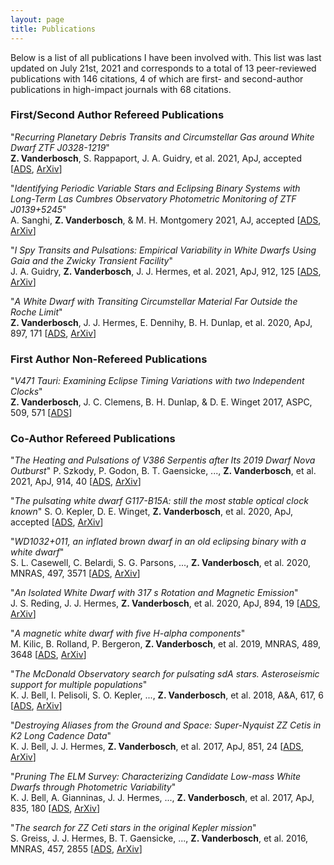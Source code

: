 ```yaml
---
layout: page
title: Publications
---
```


Below is a list of all publications I have been involved with. This list was last updated on July 21st, 2021 and corresponds to a total of 13 peer-reviewed publications with 146 citations, 4 of which are first- and second-author publications in high-impact journals with 68 citations.

### First/Second Author Refereed Publications

"*Recurring Planetary Debris Transits and Circumstellar Gas around White Dwarf ZTF J0328-1219*"  
**Z. Vanderbosch**, S. Rappaport, J. A. Guidry, et al. 2021, ApJ, accepted [[ADS](https://ui.adsabs.harvard.edu/abs/2021arXiv210602659V/abstract), [ArXiv](https://arxiv.org/abs/2106.02659)]

"*Identifying Periodic Variable Stars and Eclipsing Binary Systems with Long-Term Las Cumbres Observatory Photometric Monitoring of ZTF J0139+5245*"  
A. Sanghi, **Z. Vanderbosch**, & M. H. Montgomery 2021, AJ, accepted [[ADS](https://ui.adsabs.harvard.edu/abs/2021arXiv210713548S/abstract), [ArXiv](https://arxiv.org/abs/2107.13548)]

"*I Spy Transits and Pulsations: Empirical Variability in White Dwarfs Using Gaia and the Zwicky Transient Facility*"  
J. A. Guidry, **Z. Vanderbosch**, J. J. Hermes, et al. 2021, ApJ, 912, 125 [[ADS](https://ui.adsabs.harvard.edu/abs/2021ApJ...912..125G/abstract), [ArXiv](https://arxiv.org/abs/2012.00035)]

"*A White Dwarf with Transiting Circumstellar Material Far Outside the Roche Limit*"  
**Z. Vanderbosch**, J. J. Hermes, E. Dennihy, B. H. Dunlap, et al. 2020, ApJ, 897, 171 [[ADS](https://ui.adsabs.harvard.edu/abs/2020ApJ...897..171V/abstract), [ArXiv](https://arxiv.org/abs/1908.09839)]

### First Author Non-Refereed Publications

"*V471 Tauri: Examining Eclipse Timing Variations with two Independent Clocks*"  
**Z. Vanderbosch**, J. C. Clemens, B. H. Dunlap, & D. E. Winget 2017, ASPC, 509, 571 [[ADS](https://ui.adsabs.harvard.edu/abs/2017ASPC..509..571V/abstract)]

### Co-Author Refereed Publications

"*The Heating and Pulsations of V386 Serpentis after Its 2019 Dwarf Nova Outburst*" 
P. Szkody, P. Godon, B. T. Gaensicke, ..., **Z. Vanderbosch**, et al. 2021, ApJ, 914, 40 [[ADS](https://ui.adsabs.harvard.edu/abs/2021ApJ...914...40S/abstract), [ArXiv](https://arxiv.org/abs/2104.14720)]

"*The pulsating white dwarf G117-B15A: still the most stable optical clock known*" 
S. O. Kepler, D. E. Winget, **Z. Vanderbosch**, et al. 2020, ApJ, accepted [[ADS](https://ui.adsabs.harvard.edu/abs/2020arXiv201016062K/abstract), [ArXiv](https://arxiv.org/abs/2010.16062)]

"*WD1032+011, an inflated brown dwarf in an old eclipsing binary with a white dwarf*"  
S. L. Casewell, C. Belardi, S. G. Parsons, ..., **Z. Vanderbosch**, et al. 2020, MNRAS, 497, 3571 [[ADS](https://ui.adsabs.harvard.edu/abs/2020arXiv200609417C/abstract), [ArXiv](https://arxiv.org/abs/2006.09417)]

"*An Isolated White Dwarf with 317 s Rotation and Magnetic Emission*"  
J. S. Reding, J. J. Hermes, **Z. Vanderbosch**, et al. 2020, ApJ, 894, 19 [[ADS](https://ui.adsabs.harvard.edu/abs/2020ApJ...894...19R/abstract), [ArXiv](https://arxiv.org/abs/2003.10450)]

"*A magnetic white dwarf with five H-alpha components*"  
M. Kilic, B. Rolland, P. Bergeron, **Z. Vanderbosch**, et al. 2019, MNRAS, 489, 3648 [[ADS](https://ui.adsabs.harvard.edu/abs/2019MNRAS.489.3648K/abstract), [ArXiv](https://arxiv.org/abs/1908.10915)]

"*The McDonald Observatory search for pulsating sdA stars. Asteroseismic support for multiple populations*"  
K. J. Bell, I. Pelisoli, S. O. Kepler, ..., **Z. Vanderbosch**, et al. 2018, A&A, 617, 6 [[ADS](https://ui.adsabs.harvard.edu/abs/2018A%26A...617A...6B/abstract), [ArXiv](https://arxiv.org/abs/1805.11129)]

"*Destroying Aliases from the Ground and Space: Super-Nyquist ZZ Cetis in K2 Long Cadence Data*"  
K. J. Bell, J. J. Hermes, **Z. Vanderbosch**, et al. 2017, ApJ, 851, 24 [[ADS](https://ui.adsabs.harvard.edu/abs/2017ApJ...851...24B/abstract), [ArXiv](https://arxiv.org/abs/1710.10273)]

"*Pruning The ELM Survey: Characterizing Candidate Low-mass White Dwarfs through Photometric Variability*"  
K. J. Bell, A. Gianninas, J. J. Hermes, ..., **Z. Vanderbosch**, et al. 2017, ApJ, 835, 180 [[ADS](https://ui.adsabs.harvard.edu/abs/2017ApJ...835..180B/abstract), [ArXiv](https://arxiv.org/abs/1612.06390)]

"*The search for ZZ Ceti stars in the original Kepler mission*"  
S. Greiss, J. J. Hermes, B. T. Gaensicke, ..., **Z. Vanderbosch**, et al. 2016, MNRAS, 457, 2855 [[ADS](https://ui.adsabs.harvard.edu/abs/2016MNRAS.457.2855G/abstract), [ArXiv](https://arxiv.org/abs/1601.01316)]


